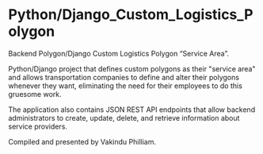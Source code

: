 # Python/Django_Custom_Logistics_Polygon
Backend Polygon/Django Custom Logistics Polygon “Service Area”.  

Python/Django project that defines custom polygons as their "service area" and allows transportation companies to define and alter their polygons whenever they want, eliminating the need for their employees to do this gruesome work. 

The application also contains JSON REST API endpoints that allow backend administrators to create, update, delete, and retrieve information about service providers.

Compiled and presented by Vakindu Philliam.
